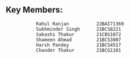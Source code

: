 


## Key Members:
               Rahul Ranjan          22BAI71369
               Sukhminder Singh      21BCS8221
               Sakashi Thakur        21CBS1072
               Shameen Ahmad         21BCS3807
               Harsh Pandey          21BCS4517
               Chander Thakur        21BCG1101
               







